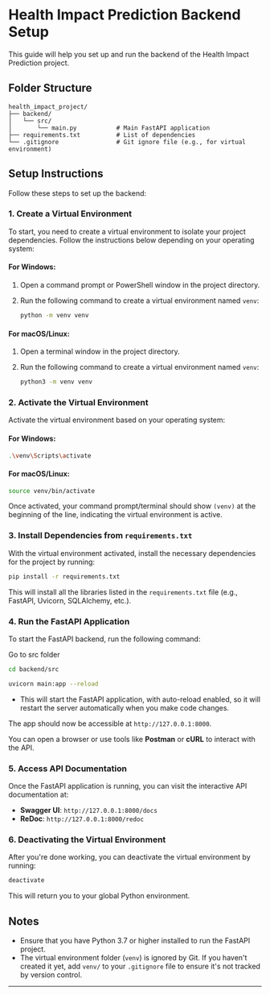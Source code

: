 

# Health Impact Prediction Backend Setup

This guide will help you set up and run the backend of the Health Impact Prediction project.

## Folder Structure

```
health_impact_project/
├── backend/
│   └── src/
│       └── main.py           # Main FastAPI application
├── requirements.txt          # List of dependencies
└── .gitignore                # Git ignore file (e.g., for virtual environment)
```

## Setup Instructions

Follow these steps to set up the backend:

### 1. **Create a Virtual Environment**

To start, you need to create a virtual environment to isolate your project dependencies. Follow the instructions below depending on your operating system:

#### **For Windows:**

1. Open a command prompt or PowerShell window in the project directory.
2. Run the following command to create a virtual environment named `venv`:

   ```bash
   python -m venv venv
   ```

#### **For macOS/Linux:**

1. Open a terminal window in the project directory.
2. Run the following command to create a virtual environment named `venv`:

   ```bash
   python3 -m venv venv
   ```

### 2. **Activate the Virtual Environment**

Activate the virtual environment based on your operating system:

#### **For Windows:**

```bash
.\venv\Scripts\activate
```

#### **For macOS/Linux:**

```bash
source venv/bin/activate
```

Once activated, your command prompt/terminal should show `(venv)` at the beginning of the line, indicating the virtual environment is active.

### 3. **Install Dependencies from `requirements.txt`**

With the virtual environment activated, install the necessary dependencies for the project by running:

```bash
pip install -r requirements.txt
```

This will install all the libraries listed in the `requirements.txt` file (e.g., FastAPI, Uvicorn, SQLAlchemy, etc.).

### 4. **Run the FastAPI Application**

To start the FastAPI backend, run the following command:

Go to src folder

```bash
cd backend/src
```

```bash
uvicorn main:app --reload
```

- This will start the FastAPI application, with auto-reload enabled, so it will restart the server automatically when you make code changes.

The app should now be accessible at `http://127.0.0.1:8000`.

You can open a browser or use tools like **Postman** or **cURL** to interact with the API.

### 5. **Access API Documentation**

Once the FastAPI application is running, you can visit the interactive API documentation at:

- **Swagger UI**: `http://127.0.0.1:8000/docs`
- **ReDoc**: `http://127.0.0.1:8000/redoc`

### 6. **Deactivating the Virtual Environment**

After you're done working, you can deactivate the virtual environment by running:

```bash
deactivate
```

This will return you to your global Python environment.

## Notes

- Ensure that you have Python 3.7 or higher installed to run the FastAPI project.
- The virtual environment folder (`venv`) is ignored by Git. If you haven't created it yet, add `venv/` to your `.gitignore` file to ensure it's not tracked by version control.

---

